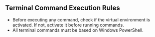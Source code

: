 ## Terminal Command Execution Rules

 - Before executing any command, check if the virtual environment is activated. If not, activate it before running commands.
 - All terminal commands must be based on Windows PowerShell.